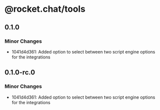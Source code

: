 # @rocket.chat/tools

## 0.1.0

### Minor Changes

- 1041d4d361: Added option to select between two script engine options for the integrations

## 0.1.0-rc.0

### Minor Changes

- 1041d4d361: Added option to select between two script engine options for the integrations
